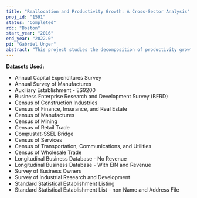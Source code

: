 ```yaml
---
title: "Reallocation and Productivity Growth: A Cross-Sector Analysis"
proj_id: "1591"
status: "Completed"
rdc: "Boston"
start_year: "2016"
end_year: "2022.0"
pi: "Gabriel Unger"
abstract: "This project studies the decomposition of productivity growth into the respective contributions of entering firms, exiting firms, surviving firms as a whole, and market share shifts between survivors, using a new decomposition method (the Dynamic Olley-Pakes Decomposition). The study will document the extent to which this productivity decomposition differs across different sectors of the economy (e.g., whether the contribution of net entry to productivity growth in the manufacturing sector is roughly the same as the contribution of net entry to productivity growth in the construction sector) and whether other aspects of the reallocation process (like the role of financial constraint on firm exit) are different across different sectors. "
---
```


**Datasets Used:**

  - Annual Capital Expenditures Survey 
  - Annual Survey of Manufactures 
  - Auxiliary Establishment - ES9200 
  - Business Enterprise Research and Development Survey (BERD) 
  - Census of Construction Industries 
  - Census of Finance, Insurance, and Real Estate 
  - Census of Manufactures 
  - Census of Mining 
  - Census of Retail Trade 
  - Compustat-SSEL Bridge 
  - Census of Services 
  - Census of Transportation, Communications, and Utilities 
  - Census of Wholesale Trade 
  - Longitudinal Business Database - No Revenue 
  - Longitudinal Business Database - With EIN and Revenue 
  - Survey of Business Owners 
  - Survey of Industrial Research and Development 
  - Standard Statistical Establishment Listing 
  - Standard Statistical Establishment List - non Name and Address File 


